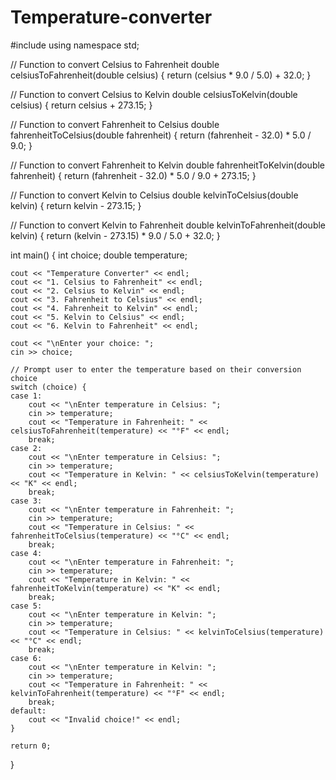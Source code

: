 # Temperature-converter
#include <iostream>
using namespace std;

// Function to convert Celsius to Fahrenheit
double celsiusToFahrenheit(double celsius) {
    return (celsius * 9.0 / 5.0) + 32.0;
}

// Function to convert Celsius to Kelvin
double celsiusToKelvin(double celsius) {
    return celsius + 273.15;
}

// Function to convert Fahrenheit to Celsius
double fahrenheitToCelsius(double fahrenheit) {
    return (fahrenheit - 32.0) * 5.0 / 9.0;
}

// Function to convert Fahrenheit to Kelvin
double fahrenheitToKelvin(double fahrenheit) {
    return (fahrenheit - 32.0) * 5.0 / 9.0 + 273.15;
}

// Function to convert Kelvin to Celsius
double kelvinToCelsius(double kelvin) {
    return kelvin - 273.15;
}

// Function to convert Kelvin to Fahrenheit
double kelvinToFahrenheit(double kelvin) {
    return (kelvin - 273.15) * 9.0 / 5.0 + 32.0;
}

int main() {
    int choice;
    double temperature;

    cout << "Temperature Converter" << endl;
    cout << "1. Celsius to Fahrenheit" << endl;
    cout << "2. Celsius to Kelvin" << endl;
    cout << "3. Fahrenheit to Celsius" << endl;
    cout << "4. Fahrenheit to Kelvin" << endl;
    cout << "5. Kelvin to Celsius" << endl;
    cout << "6. Kelvin to Fahrenheit" << endl;

    cout << "\nEnter your choice: ";
    cin >> choice;

    // Prompt user to enter the temperature based on their conversion choice
    switch (choice) {
    case 1:
        cout << "\nEnter temperature in Celsius: ";
        cin >> temperature;
        cout << "Temperature in Fahrenheit: " << celsiusToFahrenheit(temperature) << "°F" << endl;
        break;
    case 2:
        cout << "\nEnter temperature in Celsius: ";
        cin >> temperature;
        cout << "Temperature in Kelvin: " << celsiusToKelvin(temperature) << "K" << endl;
        break;
    case 3:
        cout << "\nEnter temperature in Fahrenheit: ";
        cin >> temperature;
        cout << "Temperature in Celsius: " << fahrenheitToCelsius(temperature) << "°C" << endl;
        break;
    case 4:
        cout << "\nEnter temperature in Fahrenheit: ";
        cin >> temperature;
        cout << "Temperature in Kelvin: " << fahrenheitToKelvin(temperature) << "K" << endl;
        break;
    case 5:
        cout << "\nEnter temperature in Kelvin: ";
        cin >> temperature;
        cout << "Temperature in Celsius: " << kelvinToCelsius(temperature) << "°C" << endl;
        break;
    case 6:
        cout << "\nEnter temperature in Kelvin: ";
        cin >> temperature;
        cout << "Temperature in Fahrenheit: " << kelvinToFahrenheit(temperature) << "°F" << endl;
        break;
    default:
        cout << "Invalid choice!" << endl;
    }

    return 0;
}
